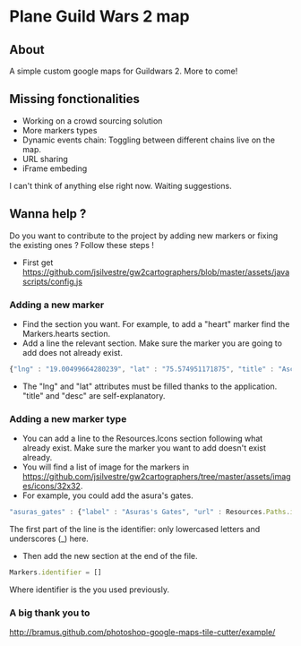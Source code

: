 # Plane Guild Wars 2 map
## About
A simple custom google maps for Guildwars 2. More to come!

## Missing fonctionalities

* Working on a crowd sourcing solution
* More markers types
* Dynamic events chain: Toggling between different chains live on the map.
* URL sharing
* iFrame embeding

I can't think of anything else right now. Waiting suggestions.

## Wanna help ?
Do you want to contribute to the project by adding new markers or fixing the existing ones ? Follow these steps !
* First get https://github.com/jsilvestre/gw2cartographers/blob/master/assets/javascripts/config.js

### Adding a new marker
* Find the section you want. For example, to add a "heart" marker find the Markers.hearts section.
* Add a line the relevant section. Make sure the marker you are going to add does not already exist.
```javascript
{"lng" : "19.00499664280239", "lat" : "75.574951171875", "title" : "Ascalonian Catacombs", "desc" : ""}
```
* The "lng" and "lat" attributes must be filled thanks to the application. "title" and "desc" are self-explanatory.

### Adding a new marker type
* You can add a line to the Resources.Icons section following what already exist. Make sure the marker you want to add doesn't exist already.
* You will find a list of image for the markers in https://github.com/jsilvestre/gw2cartographers/tree/master/assets/images/icons/32x32.
* For example, you could add the asura's gates.
```javascript
"asuras_gates" : {"label" : "Asuras's Gates", "url" : Resources.Paths.icons + "asuraGate.png"}
```
The first part of the line is the identifier: only lowercased letters and underscores (_) here.

* Then add the new section at the end of the file.
```javascript
Markers.identifier = []
```
Where identifier is the you used previously.

### A big thank you to
http://bramus.github.com/photoshop-google-maps-tile-cutter/example/